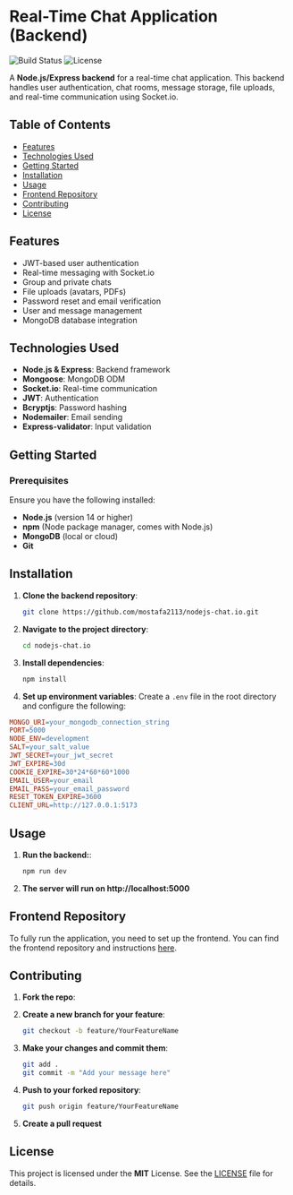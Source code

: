# Real-Time Chat Application (Backend)

![Build Status](https://img.shields.io/badge/build-passing-brightgreen)
![License](https://img.shields.io/badge/license-MIT-blue)

A **Node.js/Express backend** for a real-time chat application. This backend handles user authentication, chat rooms, message storage, file uploads, and real-time communication using Socket.io.

## Table of Contents

- [Features](#features)
- [Technologies Used](#technologies-used)
- [Getting Started](#getting-started)
- [Installation](#installation)
- [Usage](#usage)
- [Frontend Repository](#frontend-repository)
- [Contributing](#contributing)
- [License](#license)

## Features

- JWT-based user authentication
- Real-time messaging with Socket.io
- Group and private chats
- File uploads (avatars, PDFs)
- Password reset and email verification
- User and message management
- MongoDB database integration

## Technologies Used

- **Node.js & Express**: Backend framework
- **Mongoose**: MongoDB ODM
- **Socket.io**: Real-time communication
- **JWT**: Authentication
- **Bcryptjs**: Password hashing
- **Nodemailer**: Email sending
- **Express-validator**: Input validation

## Getting Started

### Prerequisites

Ensure you have the following installed:

- **Node.js** (version 14 or higher)
- **npm** (Node package manager, comes with Node.js)
- **MongoDB** (local or cloud)
- **Git**

## Installation

1. **Clone the backend repository**:
   ```bash
   git clone https://github.com/mostafa2113/nodejs-chat.io.git
   ```
2. **Navigate to the project directory**:

   ```bash
   cd nodejs-chat.io
   ```

3. **Install dependencies**:
   ```bash
   npm install
   ```
4. **Set up environment variables**: Create a `.env` file in the root directory and configure the following:

```makefile
MONGO_URI=your_mongodb_connection_string
PORT=5000
NODE_ENV=development
SALT=your_salt_value
JWT_SECRET=your_jwt_secret
JWT_EXPIRE=30d
COOKIE_EXPIRE=30*24*60*60*1000
EMAIL_USER=your_email
EMAIL_PASS=your_email_password
RESET_TOKEN_EXPIRE=3600
CLIENT_URL=http://127.0.0.1:5173
```

## Usage

1. **Run the backend:**:

   ```bash
   npm run dev
   ```

2. **The server will run on http://localhost:5000**

## Frontend Repository

To fully run the application, you need to set up the frontend. You can find the frontend repository and instructions [here](https://github.com/aymanhossam55/Chat-io-FrontEnd).

## Contributing

1. **Fork the repo**:

2. **Create a new branch for your feature**:

   ```bash
   git checkout -b feature/YourFeatureName
   ```

3. **Make your changes and commit them**:
   ```bash
   git add .
   git commit -m "Add your message here"
   ```
4. **Push to your forked repository**:
   ```bash
   git push origin feature/YourFeatureName
   ```
5. **Create a pull request**

## License

This project is licensed under the **MIT** License. See the [LICENSE](https://opensource.org/license/mit) file for details.

